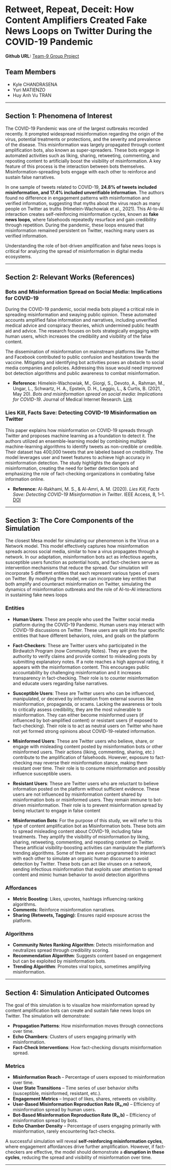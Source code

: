 # Retweet, Repeat, Deceit: How Content Amplifiers Created Fake News Loops on Twitter During the COVID-19 Pandemic

**Github URL:** [Team-9 Group Project](https://github.com/HuyAnhVuTran/Team-9_group-project/tree/main)

## Team Members
- Kyle CHANDRASENA
- Yuri MATIENZO
- Huy Anh Vu TRAN

---

## Section 1: Phenomena of Interest  

The COVID-19 Pandemic was one of the largest outbreaks recorded recently. It prompted widespread misinformation regarding the origin of the virus, potential treatments or protections, and the severity and prevalence of the disease. This misinformation was largely propagated through content amplification bots, also known as super-spreaders. These bots engage in automated activities such as liking, sharing, retweeting, commenting, and reposting content to artificially boost the visibility of misinformation. A key feature of this process is the interaction between bots themselves. Misinformation-spreading bots engage with each other to reinforce and sustain false narratives. 

In one sample of tweets related to COVID-19, **24.8% of tweets included misinformation, and 17.4% included unverifiable information**. The authors found no difference in engagement patterns with misinformation and verified information, suggesting that myths about the virus reach as many people on Twitter as truths (Himelein-Wachowiak et al., 2021). This AI-to-AI interaction creates self-reinforcing misinformation cycles, known as **fake news loops**, where falsehoods repeatedly resurface and gain credibility through repetition. During the pandemic, these loops ensured that misinformation remained persistent on Twitter, reaching many users as verified information. 

Understanding the role of bot-driven amplification and false news loops is critical for analyzing the spread of misinformation in digital media ecosystems.

---

## Section 2: Relevant Works (References)  

### **Bots and Misinformation Spread on Social Media: Implications for COVID-19**  
During the COVID-19 pandemic, social media bots played a critical role in spreading misinformation and swaying public opinion. These automated accounts amplified false information and narratives, including unverified medical advice and conspiracy theories, which undermined public health aid and advice. The research focuses on bots strategically engaging with human users, which increases the credibility and visibility of the false content. 

The dissemination of misinformation on mainstream platforms like Twitter and Facebook contributed to public confusion and hesitation towards the vaccine. Mitigating and identifying bot activities poses an obstacle to social media companies and policies. Addressing this issue would need improved bot detection algorithms and public awareness to combat misinformation.

- **Reference:** Himelein-Wachowiak, M., Giorgi, S., Devoto, A., Rahman, M., Ungar, L., Schwartz, H. A., Epstein, D. H., Leggio, L., & Curtis, B. (2021, May 20). *Bots and misinformation spread on social media: Implications for COVID-19*. Journal of Medical Internet Research. [Link](https://pmc.ncbi.nlm.nih.gov/articles/PMC8139392/)

### **Lies Kill, Facts Save: Detecting COVID-19 Misinformation on Twitter**  
This paper explains how misinformation on COVID-19 spreads through Twitter and proposes machine learning as a foundation to detect it. The authors utilized an ensemble-learning model by combining multiple machine-learning algorithms to identify tweets as non-credible or credible. Their dataset has 400,000 tweets that are labeled based on credibility. The model leverages user and tweet features to achieve high accuracy in misinformation detection. The study highlights the dangers of misinformation, creating the need for better detection tools and emphasizing the role of fact-checking organizations in combating false information online.

- **Reference:** Al-Rakhami, M. S., & Al-Amri, A. M. (2020). *Lies Kill, Facts Save: Detecting COVID-19 Misinformation in Twitter*. IEEE Access, 8, 1–1. [DOI](https://doi.org/10.1109/access.2020.3019600)

---

## Section 3: The Core Components of the Simulation  

The closest Mesa model for simulating our phenomenon is the Virus on a Network model. This model effectively captures how misinformation spreads across social media, similar to how a virus propagates through a network. In our adaptation, misinformation bots act as infectious agents, susceptible users function as potential hosts, and fact-checkers serve as intervention mechanisms that reduce the spread. Our simulation will incorporate 5 different entities that each represent various types of users on Twitter. By modifying the model, we can incorporate key entities that both amplify and counteract misinformation on Twitter, simulating the dynamics of misinformation outbreaks and the role of AI-to-AI interactions in sustaining fake news loops 

### **Entities**  

- **Human Users**: These are people who used the Twitter social media platform during the COVID-19 Pandemic. Human users may interact with COVID-19 discussions on Twitter. These users are split into four specific entities that have different behaviors, roles, and goals on the platform
- **Fact-Checkers**: These are Twitter users who participated in the Birdwatch Program (now Community Notes). They are given the authority to verify claims and provide context to misleading posts by submitting explanatory notes. If a note reaches a high approval rating, it appears with the misinformation content. This encourages public accountability by challenging misinformation and it increases transparency in fact-checking. Their role is to counter misinformation and educate users regarding false narratives.

- **Susceptible Users**: These are Twitter users who can be influenced, manipulated, or deceived by information from external sources like misinformation, propaganda, or scams. Lacking the awareness or tools to critically assess credibility, they are the most vulnerable to misinformation. They can either become misinformed users (if influenced by bot-amplified content) or resistant users (if exposed to fact-checking). Their role is to act as neutral users on Twitter who have not yet formed strong opinions about COVID-19-related information.

- **Misinformed Users**: These are Twitter users who believe, share, or engage with misleading content posted by misinformation bots or other misinformed users. Their actions (liking, commenting, sharing, etc.) contribute to the amplification of falsehoods. However, exposure to fact-checking may reverse their misinformation stance, making them resistant over time. Their role is to consume misinformation and possibly influence susceptible users.
- **Resistant Users**: These are Twitter users who are reluctant to believe information posted on the platform without sufficient evidence. These users are not influenced by misinformation content shared by misinformation bots or misinformed users. They remain immune to bot-driven misinformation. Their role is to prevent misinformation spread by being reluctant to engage in false content
- **Misinformation Bots**: For the purpose of this study, we will refer to this type of content amplification bot as Misinformation bots. These bots aim to spread misleading content about COVID-19, including false treatments. They amplify the visibility of misinformation by liking, sharing, retweeting, commenting, and reposting content on Twitter. These artificial visibility-boosting activities can manipulate the platform’s trending algorithms. Some of them are even programmed to interact with each other to simulate an organic human discourse to avoid detection by Twitter. These bots can act like viruses on a network, sending infectious misinformation that exploits user attention to spread content and mimic human behavior to avoid detection algorithms 
### **Affordances**  

- **Metric Boosting**: Likes, upvotes, hashtags influencing ranking algorithms.
- **Comments**: Reinforce misinformation narratives.
- **Sharing (Retweets, Tagging)**: Ensures rapid exposure across the platform.

### **Algorithms**  

- **Community Notes Ranking Algorithm**: Detects misinformation and neutralizes spread through credibility scoring.
- **Recommendation Algorithm**: Suggests content based on engagement but can be exploited by misinformation bots.
- **Trending Algorithm**: Promotes viral topics, sometimes amplifying misinformation.

---

## Section 4: Simulation Anticipated Outcomes  

The goal of this simulation is to visualize how misinformation spread by content amplification bots can create and sustain fake news loops on Twitter. The simulation will demonstrate:

- **Propagation Patterns**: How misinformation moves through connections over time.
- **Echo Chambers**: Clusters of users engaging primarily with misinformation.
- **Fact-Check Interventions**: How fact-checking disrupts misinformation spread.

### **Metrics**  

- **Misinformation Reach** – Percentage of users exposed to misinformation over time.
- **User State Transitions** – Time series of user behavior shifts (susceptible, misinformed, resistant, etc.).
- **Engagement Metrics** – Impact of likes, shares, retweets on visibility.
- **User-Based Misinformation Reproduction Rate (R₀,m)** – Efficiency of misinformation spread by human users.
- **Bot-Based Misinformation Reproduction Rate (R₀,b)** – Efficiency of misinformation spread by bots.
- **Echo Chamber Density** – Percentage of users engaging primarily with misinformation, rarely encountering fact-checks.

A successful simulation will reveal **self-reinforcing misinformation cycles**, where engagement affordances drive further amplification. However, if fact-checkers are effective, the model should demonstrate a **disruption in these cycles**, reducing the spread and visibility of misinformation over time.

---
